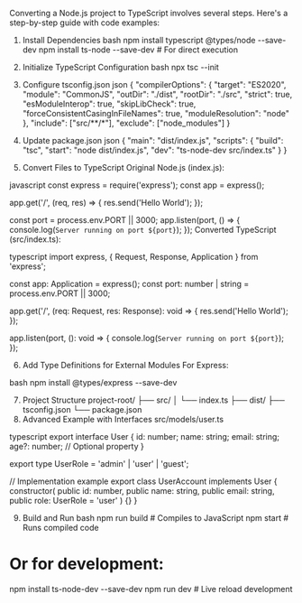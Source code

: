 Converting a Node.js project to TypeScript involves several steps. Here's a step-by-step guide with code examples:

1. Install Dependencies
bash
npm install typescript @types/node --save-dev
npm install ts-node --save-dev  # For direct execution

2. Initialize TypeScript Configuration
bash
npx tsc --init

3. Configure tsconfig.json
json
{
  "compilerOptions": {
    "target": "ES2020",
    "module": "CommonJS",
    "outDir": "./dist",
    "rootDir": "./src",
    "strict": true,
    "esModuleInterop": true,
    "skipLibCheck": true,
    "forceConsistentCasingInFileNames": true,
    "moduleResolution": "node"
  },
  "include": ["src/**/*"],
  "exclude": ["node_modules"]
}

4. Update package.json
json
{
  "main": "dist/index.js",
  "scripts": {
    "build": "tsc",
    "start": "node dist/index.js",
    "dev": "ts-node-dev src/index.ts"
  }
}

5. Convert Files to TypeScript
Original Node.js (index.js):

javascript
const express = require('express');
const app = express();

app.get('/', (req, res) => {
  res.send('Hello World');
});

const port = process.env.PORT || 3000;
app.listen(port, () => {
  console.log(`Server running on port ${port}`);
});
Converted TypeScript (src/index.ts):

typescript
import express, { Request, Response, Application } from 'express';

const app: Application = express();
const port: number | string = process.env.PORT || 3000;

app.get('/', (req: Request, res: Response): void => {
  res.send('Hello World');
});

app.listen(port, (): void => {
  console.log(`Server running on port ${port}`);
});

6. Add Type Definitions for External Modules
For Express:

bash
npm install @types/express --save-dev

7. Project Structure
project-root/
├── src/
│   └── index.ts
├── dist/
├── tsconfig.json
└── package.json
8. Advanced Example with Interfaces
src/models/user.ts

typescript
export interface User {
  id: number;
  name: string;
  email: string;
  age?: number;  // Optional property
}

export type UserRole = 'admin' | 'user' | 'guest';

// Implementation example
export class UserAccount implements User {
  constructor(
    public id: number,
    public name: string,
    public email: string,
    public role: UserRole = 'user'
  ) {}
}

9. Build and Run
bash
npm run build  # Compiles to JavaScript
npm start      # Runs compiled code

# Or for development:
npm install ts-node-dev --save-dev
npm run dev    # Live reload development